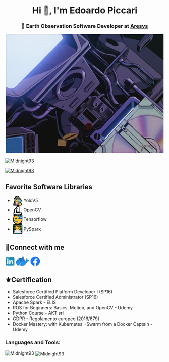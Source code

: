 <h1 align="center">Hi 🤗, I'm Edoardo Piccari</h1>
<h3 align="center">🌌 Earth Observation Software Developer at <a href="https://www.aresys.it/">Aresys</a></h3>

<p align="center"> <img src="./media/giphy.gif" /> </p>

<p align="left"> <img src="https://komarev.com/ghpvc/?username=Midnight93&label=Profile%20views&color=0e75b6&style=flat" alt="Midnight93" /> </p>

<p align="left"> <a href="https://github.com/ryo-ma/github-profile-trophy"><img src="https://github-profile-trophy.vercel.app/?username=Midnight93&theme=nord" alt="Midnight93" /></a> </p>

## Favorite Software Libraries

  * <a href="https://github.com/ultralytics/yolov5" target="blank"><img align="center" src="./media/ma.png" alt="123" height="30" width="-1" /></a> YoloV5
  * <a href="https://opencv.org/" target="blank"><img align="center" src="./media/micro.png" alt="123" height="30" width="-1" /></a> OpenCV
  * <a href="https://www.tensorflow.org/" target="blank"><img align="center" src="./media/tens.png" alt="123" height="30" width="-1" /></a> Tensorflow
  * <a href="https://spark.apache.org/docs/latest/api/python/" target="blank"><img align="center" src="./media/ma1.png" alt="123" height="30" width="-1" /></a> PySpark

## 🦉Connect with me 

<p align="left">
<a href="https://www.linkedin.com/in/edoardopiccari/" target="blank"><img align="center" src="./media/Linkedin_icon.png" alt="123" height="30" width="-1" /></a>
<a href="https://hub.docker.com/r/edopic/" target="blank"><img align="center" src="./media/Moby-logo.png" alt="123" height="30" width="-1" /></a>
<a href="https://www.facebook.com/edoardo.piccari.9/" target="blank"><img align="center" src="./media/Facebook_f_logo_(2019).svg" alt="123" height="30" width="-1" /></a>
</p>

## ⚜️Certification

* Salesforce Certified Platform Developer I (SP16)
* Salesforce Certified Administrator (SP16)
* Apache Spark - ELIS
* ROS for Beginners: Basics, Motion, and OpenCV - Udemy
* Python Course - AKT srl
* GDPR - Regolamento europeo (2016/679)
* Docker Mastery: with Kubernetes +Swarm from a Docker Captain - Udemy

<h3 align="left">Languages and Tools:</h3>
<p><img align="left" src="https://github-readme-stats.vercel.app/api/top-langs/?username=Midnight93&layout=compact&show_icons=true&theme=nord&count_private=true" alt="Midnight93" /></p>

<p>&nbsp;<img align="center" src="https://github-readme-stats.vercel.app/api?username=Midnight93&show_icons=true&theme=nord&count_private=true" alt="Midnight93" /></p>
